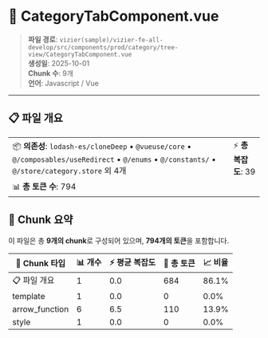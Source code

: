 # 📄 CategoryTabComponent.vue

> **파일 경로**: `vizier(sample)/vizier-fe-all-develop/src/components/prod/category/tree-view/CategoryTabComponent.vue`  
> **생성일**: 2025-10-01  
> **Chunk 수**: 9개  
> **언어**: Javascript / Vue
---





## 📋 파일 개요

| | |
|--|--|
| 📦 **의존성**: `lodash-es/cloneDeep` • `@vueuse/core` • `@/composables/useRedirect` • `@/enums` • `@/constants/` • `@/store/category.store` 외 4개 | ⚡ **총 복잡도**: 39 |
| 📊 **총 토큰 수**: 794 |  |






## 🧩 Chunk 요약

이 파일은 총 **9개의 chunk**로 구성되어 있으며, **794개의 토큰**을 포함합니다.

| 🧩 Chunk 타입 | 📊 개수 | ⚡ 평균 복잡도 | 📝 총 토큰 | 📈 비율 |
|---------------|--------|-------------|----------|--------|
| 📋 파일 개요 | 1 | 0.0 | 684 | 86.1% |
| template | 1 | 0.0 | 0 | 0.0% |
| arrow_function | 6 | 6.5 | 110 | 13.9% |
| style | 1 | 0.0 | 0 | 0.0% |

